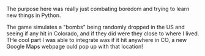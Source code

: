 The purpose here was really just combating boredom and trying to learn new things in Python. 

The game simulates a "bombs" being randomly dropped in the US and seeing if any hit in Colorado, and if they did were they close to where I lived.
THe cool part I was able to integrate was if it hit anywhere in CO, a new Google Maps webpage ould pop up with that location! 
